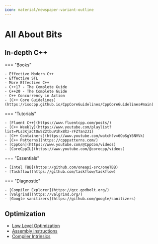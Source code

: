 ```yaml
---
icon: material/newspaper-variant-outline
---
```


# All About Bits

## In-depth C++

=== "Books"

    - Effective Modern C++
    - Effective STL
    - More Effective C++
    - C++17 - The Complete Guide
    - C++20 - The Complete Guide
    - C++ Concurrency in Action
    - [C++ Core Guidelines](https://isocpp.github.io/CppCoreGuidelines/CppCoreGuidelines#main)

=== "Tutorials"

    - [Fluent C++](https://www.fluentcpp.com/posts/)
    - [C++ Weekly](https://www.youtube.com/playlist?list=PLs3KjaCtOwSZ2tbuV1hx8Xz-rFZTan2J1)
    - [C++ Containers](https://www.youtube.com/watch?v=6OoSgY6NVVk)
    - [C++ Patterns](https://cpppatterns.com/)
    - [CppCon](https://www.youtube.com/@CppCon/videos)
    - [CoreCppIL](https://www.youtube.com/@corecpp/videos)

=== "Essentials"

    - [Intel TBB](https://github.com/oneapi-src/oneTBB)
    - [Taskflow](https://github.com/taskflow/taskflow)

=== "Diagnostic"

    - [Compiler Explorer](https://gcc.godbolt.org/)
    - [Valgrind](https://valgrind.org/)
    - [Google sanitizers](https://github.com/google/sanitizers)


## Optimization

- [Low Level Optimization](https://www.agner.org/optimize/)
- [Assembly instructions](https://www.google.com/)
- [Compiler Intrinsics](https://www.google.com/)



